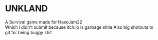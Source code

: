 # UNKLAND
A Survival game made for HaxeJam22 <br>
Which i didn't submit because itch.io is garbage shite
Also big shotouts to git for being buggy shit
